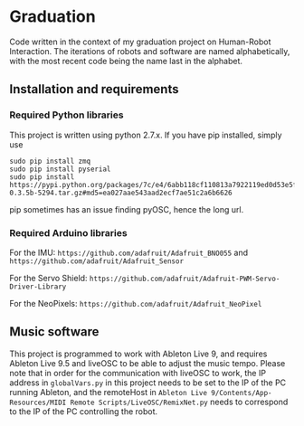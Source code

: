 # Graduation
Code written in the context of my graduation project on Human-Robot Interaction. The iterations of robots and software are named alphabetically, with the most recent code being the name last in the alphabet.

## Installation and requirements
### Required Python libraries
This project is written using python 2.7.x.
If you have pip installed, simply use

```
sudo pip install zmq
sudo pip install pyserial
sudo pip install https://pypi.python.org/packages/7c/e4/6abb118cf110813a7922119ed0d53e5fe51c570296785ec2a39f37606d85/pyOSC-0.3.5b-5294.tar.gz#md5=ea027aae543aad2ecf7ae51c2a6b6626
```
pip sometimes has an issue finding pyOSC, hence the long url.

### Required Arduino libraries
For the IMU:            ```https://github.com/adafruit/Adafruit_BNO055``` and ```https://github.com/adafruit/Adafruit_Sensor```

For the Servo Shield:   ```https://github.com/adafruit/Adafruit-PWM-Servo-Driver-Library```

For the NeoPixels:      ```https://github.com/adafruit/Adafruit_NeoPixel```

## Music software
This project is programmed to work with Ableton Live 9, and requires Ableton Live 9.5 and liveOSC to be able to adjust the music tempo. 
Please note that in order for the communication with liveOSC to work, the IP address in ```globalVars.py``` in this project needs to be set to the IP of the PC running Ableton, and the remoteHost in ```Ableton Live 9/Contents/App-Resources/MIDI Remote Scripts/LiveOSC/RemixNet.py``` needs to correspond to the IP of the PC controlling the robot.
